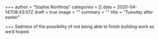 +++
author = "Sophie Northrop"
categories = []
date = 2020-04-14T08:43:07Z
draft = true
image = ""
summary = ""
title = "Tuesday after easter"

+++
Sadness of the possibility of not being able to finish building work as we’d hoped.